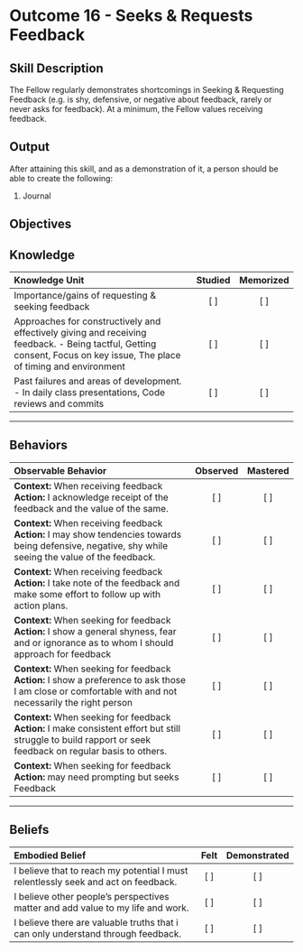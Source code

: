 # Outcome 16 - Seeks & Requests Feedback

**Skill Description**
----------
The Fellow regularly demonstrates shortcomings in Seeking & Requesting Feedback (e.g. is shy, defensive, or negative about feedback, rarely or never asks for feedback). At a minimum, the Fellow values receiving feedback.


**Output**
----------
After attaining this skill, and as a demonstration of it, a person should be able to create the following:
1. Journal


**Objectives**
----------

## **Knowledge**


| Knowledge Unit   |      Studied      | Memorized |
|:-------------|:------------------:|:--------:|
| Importance/gains of requesting & seeking feedback | [ ] |    [ ] |
| Approaches for constructively and effectively giving and receiving feedback. - Being tactful, Getting consent, Focus on key issue, The place of timing and environment | [ ] |    [ ] |
| Past failures and areas of development. - In daily class presentations, Code reviews and commits | [ ] |    [ ] |


----------


## **Behaviors**


| Observable Behavior   |      Observed      | Mastered |
|:-------------|:------------------:|:--------:|
| **Context:**  When receiving feedback **Action:** I acknowledge receipt of the feedback and the value of the same. | [ ] |    [ ] |
| **Context:**  When receiving feedback **Action:** I may show tendencies towards being defensive, negative, shy while seeing the value of the feedback. | [ ] |    [ ] |
| **Context:**  When receiving feedback **Action:** I take note of the feedback and make some effort to follow up with action plans. | [ ] |    [ ] |
| **Context:**  When seeking for feedback **Action:** I show a general shyness, fear and or ignorance as to whom I should approach for feedback | [ ] |    [ ] |
| **Context:**  When seeking for feedback **Action:** I show a preference to ask those I am close or comfortable with and not necessarily the right person | [ ] |    [ ] |
| **Context:**  When seeking for feedback **Action:** I make consistent effort  but still struggle to build rapport or seek feedback  on regular basis to others. | [ ] |    [ ] |
| **Context:**  When seeking for feedback **Action:** may need prompting but seeks Feedback | [ ] |    [ ] |

----------


## **Beliefs**


| Embodied Belief   |      Felt      | Demonstrated |
|:-------------|:------------------:|:--------:|
| I believe that to reach my potential I must relentlessly seek  and act on feedback. |   [ ]   |   [ ] |
| I believe other people’s perspectives matter and add value to my life and work. |   [ ]   |   [ ] |
| I believe there are valuable truths that i can only understand through feedback. |   [ ]   |   [ ] |
